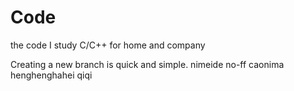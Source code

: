 Code
====

the code I study C/C++ for home and company

Creating a new branch is quick and simple.
nimeide no-ff
caonima
henghenghahei
qiqi
